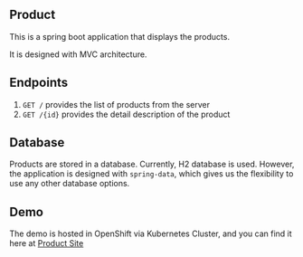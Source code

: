 ## Product
This is a spring boot application that displays the products. 

It is designed with MVC architecture. 

## Endpoints 
1. `GET /` provides the list of products from the server 
2. `GET /{id}` provides the detail description of the product

## Database 
Products are stored in a database. Currently, H2 database is used. 
However, the application is designed with `spring-data`, which gives 
us the flexibility to use any other database options. 

## Demo
The demo is hosted in OpenShift via Kubernetes Cluster, 
and you can find it here at 
[Product Site](https://product-shopping.1d35.starter-us-east-1.openshiftapps.com)



